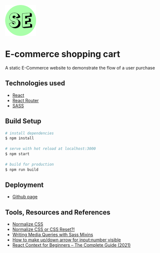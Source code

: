 <div>
    <img src="https://github.com/eazypau/shopping-cart-react/blob/master/public/logo.png" alt="favicon" width="100"/>
</div>

# E-commerce shopping cart
A static E-Commerce website to demonstrate the flow of a user purchase

## Technologies used
- [React](https://v3.nuxtjs.org/) 
- [React Router](https://v5.reactrouter.com/)
- [SASS](https://sass-lang.com/)

## Build Setup
```bash
# install dependencies
$ npm install

# serve with hot reload at localhost:3000
$ npm start

# build for production
$ npm run build

```

## Deployment
- [Github page](https://create-react-app.dev/docs/deployment/#github-pages)

## Tools, Resources and References
- [Normalize CSS](https://github.com/necolas/normalize.css)
- [Normalize CSS or CSS Reset?!](https://elad.medium.com/normalize-css-or-css-reset-9d75175c5d1e)
- [Writing Media Queries with Sass Mixins](https://itnext.io/writing-media-queries-with-sass-mixins-3ea591ea3ea4)
- [How to make up/down arrow for input:number visible](https://stackoverflow.com/questions/25194631/is-it-possible-to-always-show-up-down-arrows-for-input-number)
- [React Context for Beginners – The Complete Guide (2021)](https://www.freecodecamp.org/news/react-context-for-beginners/)
